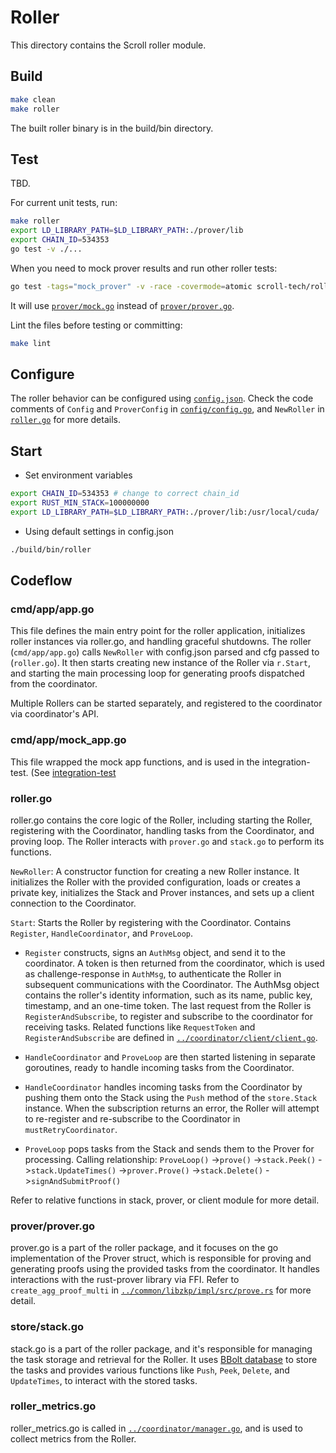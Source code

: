 # Roller

This directory contains the Scroll roller module.

## Build
```bash
make clean
make roller
```
The built roller binary is in the build/bin directory.

## Test

TBD.

For current unit tests, run:
```bash
make roller
export LD_LIBRARY_PATH=$LD_LIBRARY_PATH:./prover/lib
export CHAIN_ID=534353
go test -v ./...
```

When you need to mock prover results and run other roller tests:
```bash
go test -tags="mock_prover" -v -race -covermode=atomic scroll-tech/roller/...
```
It will use [`prover/mock.go`](prover/mock.go) instead of [`prover/prover.go`](prover/prover.go).

Lint the files before testing or committing:
```bash
make lint
```

## Configure

The roller behavior can be configured using [`config.json`](config.json). Check the code comments of `Config` and `ProverConfig` in [`config/config.go`](config/config.go), and `NewRoller` in [`roller.go`](roller.go) for more details.

## Start
* Set environment variables
```bash
export CHAIN_ID=534353 # change to correct chain_id
export RUST_MIN_STACK=100000000 
export LD_LIBRARY_PATH=$LD_LIBRARY_PATH:./prover/lib:/usr/local/cuda/   # cuda only for GPU machine
```

* Using default settings in config.json  
```bash
./build/bin/roller
```

## Codeflow

### cmd/app/app.go

This file defines the main entry point for the roller application, initializes roller instances via roller.go, and handling graceful shutdowns. The roller (`cmd/app/app.go`) calls `NewRoller` with config.json parsed and cfg passed to (`roller.go`). It then starts creating new instance of the Roller via `r.Start`, and starting the main processing loop for generating proofs dispatched from the coordinator.

Multiple Rollers can be started separately, and registered to the coordinator via coordinator's API.

### cmd/app/mock_app.go

This file wrapped the mock app functions, and is used in the integration-test. (See [integration-test](../tests/integration-test/)

### roller.go

roller.go contains the core logic of the Roller, including starting the Roller, registering with the Coordinator, handling tasks from the Coordinator, and proving loop. The Roller interacts with `prover.go` and `stack.go` to perform its functions.

`NewRoller`: A constructor function for creating a new Roller instance. It initializes the Roller with the provided configuration, loads or creates a private key, initializes the Stack and Prover instances, and sets up a client connection to the Coordinator.

`Start`: Starts the Roller by registering with the Coordinator. Contains `Register`, `HandleCoordinator`, and `ProveLoop`.

* `Register` constructs, signs an `AuthMsg` object, and send it to the coordinator. A token is then returned from the coordinator, which is used as challenge-response in `AuthMsg`, to authenticate the Roller in subsequent communications with the Coordinator. The AuthMsg object contains the roller's identity information, such as its name, public key, timestamp, and an one-time token. The last request from the Roller is `RegisterAndSubscribe`, to register and subscribe to the coordinator for receiving tasks. Related functions like `RequestToken` and `RegisterAndSubscribe` are defined in [`../coordinator/client/client.go`](../coordinator/client/client.go).

* `HandleCoordinator` and `ProveLoop` are then started listening in separate goroutines, ready to handle incoming tasks from the Coordinator.

* `HandleCoordinator` handles incoming tasks from the Coordinator by pushing them onto the Stack using the `Push` method of the `store.Stack` instance. When the subscription returns an error, the Roller will attempt to re-register and re-subscribe to the Coordinator in `mustRetryCoordinator`.

* `ProveLoop` pops tasks from the Stack and sends them to the Prover for processing.
Calling relationship:
`ProveLoop()`
    ->`prove()`
        ->`stack.Peek()`
        ->`stack.UpdateTimes()`
        ->`prover.Prove()`
        ->`stack.Delete()`
        ->`signAndSubmitProof()`

Refer to relative functions in stack, prover, or client module for more detail.

### prover/prover.go

prover.go is a part of the roller package, and it focuses on the go implementation of the Prover struct, which is responsible for proving and generating proofs using the provided tasks from the coordinator. It handles interactions with the rust-prover library via FFI. Refer to `create_agg_proof_multi` in [`../common/libzkp/impl/src/prove.rs`](../common/libzkp/impl/src/prove.rs) for more detail.

### store/stack.go

stack.go is a part of the roller package, and it's responsible for managing the task storage and retrieval for the Roller. It uses [BBolt database](https://github.com/etcd-io/bbolt) to store the tasks and provides various functions like `Push`, `Peek`, `Delete`, and `UpdateTimes`, to interact with the stored tasks.

### roller_metrics.go

roller_metrics.go is called in [`../coordinator/manager.go`](../coordinator/manager.go), and is used to collect metrics from the Roller.